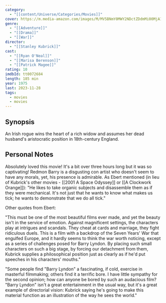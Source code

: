 ```yaml
---
category:
  - "[[content/Universe/Categories/Movies]]"
cover: https://m.media-amazon.com/images/M/MV5BNmY0MWY2NDctZDdmMi00MjA1LTk0ZTQtZDMyZTQ1NTNlYzVjXkEyXkFqcGdeQXVyMjUzOTY1NTc@._V1_SX300.jpg
genre:
  - "[[Adventure]]"
  - "[[Drama]]"
  - "[[War]]"
director:
  - "[[Stanley Kubrick]]"
cast:
  - "[[Ryan O'Neal]]"
  - "[[Marisa Berenson]]"
  - "[[Patrick Magee]]"
rating: 10
imdbId: tt0072684
length: 185 min
year: 1975
last: 2023-11-28
tags:
  - movies
  - movies
---
```

## Synopsis

An Irish rogue wins the heart of a rich widow and assumes her dead husband's aristocratic position in 18th-century England.

## Personal Notes

Absolutely loved this movie! It's a bit over three hours long but it was so captivating!
Redmon Barry is a disgusting con artist who doesn't seem to have any morals, yet, his presence is admirable. As Ebert mentioned (in lieu of Kubrick's other movies - [[2001 A Space Odyssey]] or [[A Clockwork Orange]]): "He likes to take organic subjects and disassemble them as if they were mechanical. It's not just that he wants to know what makes us tick; he wants to demonstrate that we do all tick."

Other quotes from Ebert:

"This must be one of the most beautiful films ever made, and yet the beauty isn't in the service of emotion. Against magnificent settings, the characters play at intrigues and scandals. They cheat at cards and marriage, they fight ridiculous duels. This is a film with a backdrop of the Seven Years' War that engulfed Europe, and it hardly seems to think the war worth noticing, except as a series of challenges posed for Barry Lyndon. By placing such small characters on such a big stage, by forcing our detachment from them, Kubrick supplies a philosophical position just as clearly as if he'd put speeches in his characters' mouths."

"Some people find "Barry Lyndon" a fascinating, if cold, exercise in masterful filmmaking; others find it a terrific bore. I have little sympathy for the second opinion; how can anyone be bored by such an audacious film? "Barry Lyndon" isn't a great entertainment in the usual way, but it's a great example of directorial vision: Kubrick saying he's going to make this material function as an illustration of the way he sees the world."

